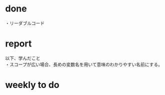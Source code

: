 # done
・リーダブルコード</br>

# report
以下、学んだこと</br>
・スコープが広い場合、長めの変数名を用いて意味のわかりやすい名前にする。</br>


# weekly to do
